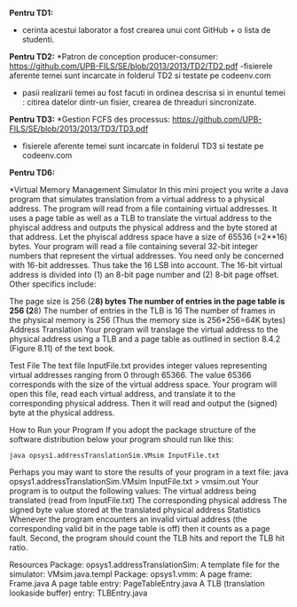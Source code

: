 <b>Pentru TD1:</b>
* cerinta acestui laborator a fost crearea unui cont GitHub + o lista de studenti. 
 
<b>Pentru TD2:</b>
*Patron de conception producer-consumer: https://github.com/UPB-FILS/SE/blob/2013/2013/TD2/TD2.pdf
-fisierele aferente temei sunt incarcate in folderul TD2 si testate pe codeenv.com
- pasii realizarii temei au fost facuti in ordinea descrisa si in enuntul temei : citirea datelor dintr-un fisier, crearea de threaduri sincronizate.


<b>Pentru TD3:</b>
*Gestion FCFS des processus: https://github.com/UPB-FILS/SE/blob/2013/2013/TD3/TD3.pdf
- fisierele aferente temei sunt incarcate in folderul TD3 si testate pe codeenv.com

<b>Pentru TD6:</b>

*Virtual Memory Management Simulator
In this mini project you write a Java program that simulates translation from a virtual address to a physical address. The program will read from a file containing virtual addresses. It uses a page table as well as a TLB to translate the virtual address to the phyiscal address and outputs the physical address and the byte stored at that address. Let the phyiscal address space have a size of 65536 (=2**16) bytes. 
Your program will read a file containing several 32-bit integer numbers that represent the virtual addresses. You need only be concerned with 16-bit addresses. Thus take the 16 LSB into account. The 16-bit virtual address is divided into (1) an 8-bit page number and (2) 8-bit page offset. 
Other specifics include:

The page size is 256 (2**8) bytes
The number of entries in the page table is 256 (2**8)
The number of entries in the TLB is 16
The number of frames in the physical memory is 256 (Thus the memory size is 256*256=64K bytes)
Address Translation
Your program will translage the virtual address to the physical address using a TLB and a page table as outlined in section 8.4.2 (Figure 8.11) of the text book.

Test File The text file InputFile.txt provides integer values representing virtual addresses ranging from 0 through 65366. The value 65366 corresponds with the size of the virtual address space. Your program will open this file, read each virtual address, and translate it to the corresponding physical address. Then it will read and output the (signed) byte at the physical address.

How to Run your Program
If you adopt the package structure of the software distribution below your program should run like this:

    java opsys1.addressTranslationSim.VMsim InputFile.txt
Perhaps you may want to store the results of your program in a text file:
    java opsys1.addressTranslationSim.VMsim InputFile.txt > vmsim.out
Your program is to output the following values:
The virtual address being translated (read from InputFile.txt)
The corresponding physical address
The signed byte value stored at the translated physical address
Statistics
Whenever the program encounters an invalid virtual address (the corresponding valid bit in the page table is off) then it counts as a page fault. Second, the program should count the TLB hits and report the TLB hit ratio.

Resources
Package: opsys1.addressTranslationSim:
A template file for the simulator: VMsim.java.templ
Package: opsys1.vmm:
A page frame: Frame.java
A page table entry: PageTableEntry.java
A TLB (translation lookaside buffer) entry: TLBEntry.java
